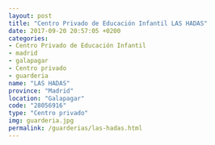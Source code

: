 ```yaml
---
layout: post
title: "Centro Privado de Educación Infantil LAS HADAS"
date: 2017-09-20 20:57:05 +0200
categories:
- Centro Privado de Educación Infantil
- madrid
- galapagar
- Centro privado
- guarderia
name: "LAS HADAS"
province: "Madrid"
location: "Galapagar"
code: "28056916"
type: "Centro privado"
img: guarderia.jpg
permalink: /guarderias/las-hadas.html
---
```

